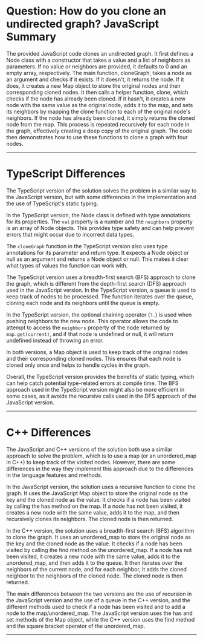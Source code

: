 # Question: How do you clone an undirected graph? JavaScript Summary

The provided JavaScript code clones an undirected graph. It first defines a Node class with a constructor that takes a value and a list of neighbors as parameters. If no value or neighbors are provided, it defaults to 0 and an empty array, respectively. The main function, cloneGraph, takes a node as an argument and checks if it exists. If it doesn't, it returns the node. If it does, it creates a new Map object to store the original nodes and their corresponding cloned nodes. It then calls a helper function, clone, which checks if the node has already been cloned. If it hasn't, it creates a new node with the same value as the original node, adds it to the map, and sets its neighbors by mapping the clone function to each of the original node's neighbors. If the node has already been cloned, it simply returns the cloned node from the map. This process is repeated recursively for each node in the graph, effectively creating a deep copy of the original graph. The code then demonstrates how to use these functions to clone a graph with four nodes.

---

# TypeScript Differences

The TypeScript version of the solution solves the problem in a similar way to the JavaScript version, but with some differences in the implementation and the use of TypeScript's static typing.

In the TypeScript version, the Node class is defined with type annotations for its properties. The `val` property is a number and the `neighbors` property is an array of Node objects. This provides type safety and can help prevent errors that might occur due to incorrect data types.

The `cloneGraph` function in the TypeScript version also uses type annotations for its parameter and return type. It expects a Node object or null as an argument and returns a Node object or null. This makes it clear what types of values the function can work with.

The TypeScript version uses a breadth-first search (BFS) approach to clone the graph, which is different from the depth-first search (DFS) approach used in the JavaScript version. In the TypeScript version, a queue is used to keep track of nodes to be processed. The function iterates over the queue, cloning each node and its neighbors until the queue is empty.

In the TypeScript version, the optional chaining operator (`?.`) is used when pushing neighbors to the new node. This operator allows the code to attempt to access the `neighbors` property of the node returned by `map.get(current)`, and if that node is undefined or null, it will return undefined instead of throwing an error.

In both versions, a Map object is used to keep track of the original nodes and their corresponding cloned nodes. This ensures that each node is cloned only once and helps to handle cycles in the graph.

Overall, the TypeScript version provides the benefits of static typing, which can help catch potential type-related errors at compile time. The BFS approach used in the TypeScript version might also be more efficient in some cases, as it avoids the recursive calls used in the DFS approach of the JavaScript version.

---

# C++ Differences

The JavaScript and C++ versions of the solution both use a similar approach to solve the problem, which is to use a map (or an unordered_map in C++) to keep track of the visited nodes. However, there are some differences in the way they implement this approach due to the differences in the language features and methods.

In the JavaScript version, the solution uses a recursive function to clone the graph. It uses the JavaScript Map object to store the original node as the key and the cloned node as the value. It checks if a node has been visited by calling the has method on the map. If a node has not been visited, it creates a new node with the same value, adds it to the map, and then recursively clones its neighbors. The cloned node is then returned.

In the C++ version, the solution uses a breadth-first search (BFS) algorithm to clone the graph. It uses an unordered_map to store the original node as the key and the cloned node as the value. It checks if a node has been visited by calling the find method on the unordered_map. If a node has not been visited, it creates a new node with the same value, adds it to the unordered_map, and then adds it to the queue. It then iterates over the neighbors of the current node, and for each neighbor, it adds the cloned neighbor to the neighbors of the cloned node. The cloned node is then returned.

The main differences between the two versions are the use of recursion in the JavaScript version and the use of a queue in the C++ version, and the different methods used to check if a node has been visited and to add a node to the map/unordered_map. The JavaScript version uses the has and set methods of the Map object, while the C++ version uses the find method and the square bracket operator of the unordered_map.

---
